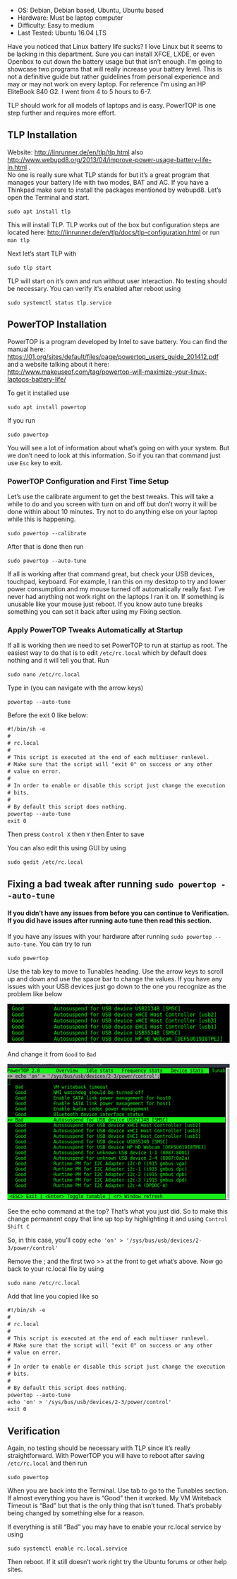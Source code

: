 - OS: Debian, Debian based, Ubuntu, Ubuntu based
- Hardware: Must be laptop computer
- Difficulty: Easy to medium
- Last Tested: Ubuntu 16.04 LTS

Have you noticed that Linux battery life sucks? I love Linux but it seems to be lacking in this department.  Sure you can install XFCE, LXDE, or even Openbox to cut down the battery usage but that isn’t enough.  I’m going to showcase two programs that will really increase your battery level.  This is not a definitive guide but rather guidelines from personal experience and may or may not work on every laptop. For reference I'm using an HP EliteBook 840 G2. I went from 4 to 5 hours to 6-7.

TLP should work for all models of laptops and is easy. PowerTOP is one step further and requires more effort. 


## TLP Installation
Website: http://linrunner.de/en/tlp/tlp.html also http://www.webupd8.org/2013/04/improve-power-usage-battery-life-in.html .  
No one is really sure what TLP stands for but it’s a great program that manages your battery life with two modes, BAT and AC.  If you have a Thinkpad make sure to install the packages mentioned by webupd8. Let’s open the Terminal and start.

`sudo apt install tlp`

This will install TLP.  TLP works out of the box but configuration steps are located here: http://linrunner.de/en/tlp/docs/tlp-configuration.html or run `man tlp`

Next let’s start TLP with

`sudo tlp start`

TLP will start on it’s own and run without user interaction.  No testing should be necessary.  You can verify it's enabled after reboot using 

`sudo systemctl status tlp.service`


## PowerTOP Installation
PowerTOP is a program developed by Intel to save battery.  You can find the manual here: https://01.org/sites/default/files/page/powertop_users_guide_201412.pdf and a website talking about it here: http://www.makeuseof.com/tag/powertop-will-maximize-your-linux-laptops-battery-life/

To get it installed use

`sudo apt install powertop`

If you run

`sudo powertop`

You will see a lot of information about what’s going on with your system.  But we don’t need to look at this information.  So if you ran that command just use `Esc` key to exit.


### PowerTOP Configuration and First Time Setup

Let’s use the calibrate argument to get the best tweaks.  This will take a while to do and you screen with turn on and off but don’t worry it will be done within about 10 minutes.  Try not to do anything else on your laptop while this is happening.

`sudo powertop --calibrate`

After that is done then run

`sudo powertop --auto-tune`

If all is working after that command great, but check your USB devices, touchpad, keyboard.  For example, I ran this on my desktop to try and lower power consumption and my mouse turned off automatically really fast.  I've never had anything not work right on the laptops I ran it on. If something is unusable like your mouse just reboot. If you know auto tune breaks something you can set it back after using my Fixing section.


### Apply PowerTOP Tweaks Automatically at Startup
If all is working then we need to set PowerTOP to run at startup as root.  The easiest way to do that is to edit `/etc/rc.local` which by default does nothing and it will tell you that.  Run

`sudo nano /etc/rc.local`

Type in (you can navigate with the arrow keys)

`powertop --auto-tune`

Before the exit 0 like below:
```
#!/bin/sh -e
#
# rc.local
#
# This script is executed at the end of each multiuser runlevel.
# Make sure that the script will "exit 0" on success or any other
# value on error.
#
# In order to enable or disable this script just change the execution
# bits.
#
# By default this script does nothing.
powertop --auto-tune
exit 0
```
Then press `Control X` then `Y` then Enter to save

You can also edit this using GUI by using 

`sudo gedit /etc/rc.local`


## Fixing a bad tweak after running `sudo powertop --auto-tune`

#### If you didn’t have any issues from before you can continue to Verification.  If you did have issues after running auto tune then read this section.

If you have any issues with your hardware after running `sudo powertop --auto-tune`.  You can try to run

`sudo powertop`

Use the tab key to move to Tunables heading.  Use the arrow keys to scroll up and down and use the space bar to change the values.  If you have any issues with your USB devices just go down to the one you recognize as the problem like below

![alt text](https://raw.githubusercontent.com/blomstertj/root/master/Tutorials/Linux/Better%20Battery%20Life/fixing_tunables_1.png)

And change it from `Good` to `Bad`

![alt_text](https://raw.githubusercontent.com/blomstertj/root/master/Tutorials/Linux/Better%20Battery%20Life/fixing_tunables_2.png)

See the echo command at the top?  That’s what you just did.  So to make this change permanent copy that line up top by highlighting it and using `Control Shift C`

So, in this case, you’ll copy 
`echo 'on' > '/sys/bus/usb/devices/2-3/power/control'`

Remove the ; and the first two >> at the front to get what’s above.  Now go back to your rc.local file by using

`sudo nano /etc/rc.local`

Add that line you copied like so
```
#!/bin/sh -e
#
# rc.local
#
# This script is executed at the end of each multiuser runlevel.
# Make sure that the script will "exit 0" on success or any other
# value on error.
#
# In order to enable or disable this script just change the execution
# bits.
#
# By default this script does nothing.
powertop --auto-tune
echo 'on' > '/sys/bus/usb/devices/2-3/power/control'
exit 0
```

## Verification
Again, no testing should be necessary with TLP since it’s really straightforward.  With PowerTOP you will have to reboot after saving `/etc/rc.local` and then run

`sudo powertop`

When you are back into the Terminal.  Use tab to go to the Tunables section.  If almost everything you have is “Good” then it worked.  My VM Writeback Timeout is “Bad” but that is the only thing that isn’t tuned.  That’s probably being changed by something else for a reason.

If everything is still “Bad” you may have to enable your rc.local service by using

`sudo systemctl enable rc.local.service`

Then reboot.  If it still doesn’t work right try the Ubuntu forums or other help sites.
